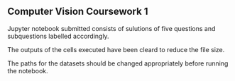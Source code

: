 ## Computer Vision Coursework 1

Jupyter notebook submitted consists of sulutions of five questions and subquestions labelled accordingly.

The outputs of the cells executed have been cleard to reduce the file size.

The paths for the datasets should be changed appropriately before running the notebook.


